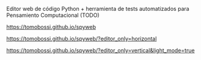 Editor web de código Python + herramienta de tests automatizados para Pensamiento Computacional (TODO)

https://tomobossi.github.io/spyweb

https://tomobossi.github.io/spyweb/?editor_only=horizontal

https://tomobossi.github.io/spyweb/?editor_only=vertical&light_mode=true